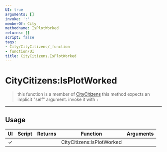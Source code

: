 ```yaml
---
UI: true
arguments: []
invoke: ':'
memberOf: City
methodname: IsPlotWorked
returns: []
script: false
tags:
- City/CityCitizens/_function
- function/UI
title: CityCitizens.IsPlotWorked
---
```

# CityCitizens:IsPlotWorked
> this function is a member of [CityCitizens](civ-6/lua/CityCitizens.md)
> this method expects an implicit "self" argument. invoke it with `:`
-----
## Usage
|  UI | Script | Returns | Function | Arguments |
|:---:|:------:|-------:|:--------:|:---------|
|✓| ||CityCitizens:IsPlotWorked||
